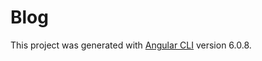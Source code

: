 # Blog

This project was generated with [Angular CLI](https://github.com/angular/angular-cli) version 6.0.8.
